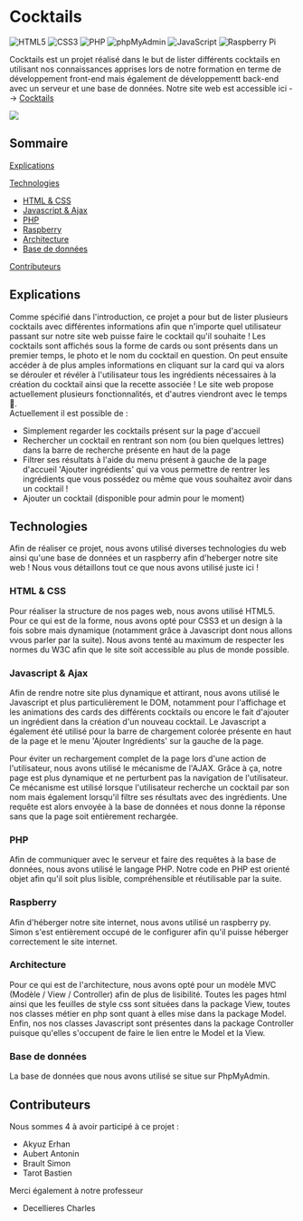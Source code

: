 # Cocktails
![HTML5](https://img.shields.io/static/v1?style=for-the-badge&message=HTML5&color=E34F26&logo=HTML5&logoColor=FFFFFF&label=)
![CSS3](https://img.shields.io/static/v1?style=for-the-badge&message=CSS3&color=1572B6&logo=CSS3&logoColor=FFFFFF&label=)
![PHP](https://img.shields.io/static/v1?style=for-the-badge&message=PHP&color=777BB4&logo=PHP&logoColor=FFFFFF&label=)
![phpMyAdmin](https://img.shields.io/static/v1?style=for-the-badge&message=phpMyAdmin&color=6C78AF&logo=phpMyAdmin&logoColor=FFFFFF&label=)
![JavaScript](https://img.shields.io/static/v1?style=for-the-badge&message=JavaScript&color=222222&logo=JavaScript&logoColor=F7DF1E&label=)
![Raspberry Pi](https://img.shields.io/static/v1?style=for-the-badge&message=Raspberry+Pi&color=A22846&logo=Raspberry+Pi&logoColor=FFFFFF&label=)

Cocktails est un projet réalisé dans le but de lister différents cocktails en utilisant nos connaissances apprises lors de notre formation en terme de développement front-end mais également de développementt back-end avec un serveur et une base de données. Notre site web est accessible ici --> <a href="http://cocktailproject.ddns.net/">Cocktails</a>

<img src="https://user-images.githubusercontent.com/74766923/155623278-0773ab2b-0881-4abd-b651-47f92bdd85ba.png"/>

## Sommaire

[Explications](#explications)

[Technologies](#technologies)
 - [HTML & CSS](#html--css)
 - [Javascript & Ajax](#javascript--ajax)
 - [PHP](#php)
 - [Raspberry](#raspberry)
 - [Architecture](#architecture)
 - [Base de données](#base-de-donn%C3%A9es)

[Contributeurs](#contributeurs)

## Explications

Comme spécifié dans l'introduction, ce projet a pour but de lister plusieurs cocktails avec différentes informations afin que n'importe quel utilisateur passant sur notre site web puisse faire le cocktail qu'il souhaite ! Les cocktails sont affichés sous la forme de cards ou sont présents dans un premier temps, le photo et le nom du cocktail en question. On peut ensuite accéder à de plus amples informations en cliquant sur la card qui va alors se dérouler et révéler à l'utilisateur tous les ingrédients nécessaires à la création du cocktail ainsi que la recette associée  ! Le site web propose actuellement plusieurs fonctionnalités, et d'autres viendront avec le temps 🙂.<br/>
Actuellement il est possible de :
  - Simplement regarder les cocktails présent sur la page d'accueil
  - Rechercher un cocktail en rentrant son nom (ou bien quelques lettres) dans la barre de recherche présente en haut de la page
  - Filtrer ses résultats à l'aide du menu présent à gauche de la page d'accueil 'Ajouter ingrédients' qui va vous permettre de rentrer les ingrédients que vous possédez ou même que vous souhaitez avoir dans un cocktail !
  - Ajouter un cocktail (disponible pour admin pour le moment)

## Technologies

Afin de réaliser ce projet, nous avons utilisé diverses technologies du web ainsi qu'une base de données et un raspberry afin d'heberger notre site web ! Nous vous détaillons tout ce que nous avons utilisé juste ici !

### HTML & CSS

Pour réaliser la structure de nos pages web, nous avons utilisé HTML5. Pour ce qui est de la forme, nous avons opté pour CSS3 et un design à la fois sobre mais dynamique (notamment grâce à Javascript dont nous allons vvous parler par la suite). Nous avons tenté au maximum de respecter les normes du W3C afin que le site soit accessible au plus de monde possible.

### Javascript & Ajax

Afin de rendre notre site plus dynamique et attirant, nous avons utilisé le Javascript et plus particulièrement le DOM, notamment pour l'affichage et les animations des cards des différents cocktails ou encore le fait d'ajouter un ingrédient dans la création d'un nouveau cocktail. Le Javascript a également été utilisé pour la barre de chargement colorée présente en haut de la page et le menu 'Ajouter Ingrédients' sur la gauche de la page. 

Pour éviter un rechargement complet de la page lors d'une action de l'utilisateur, nous avons utilisé le mécanisme de l'AJAX. Grâce à ça, notre page est plus dynamique et ne perturbent pas la navigation de l'utilisateur. Ce mécanisme est utilisé lorsque l'utilisateur recherche un cocktail par son nom mais également lorsqu'il filtre ses résultats avec des ingrédients. Une requête est alors envoyée à la base de données et nous donne la réponse sans que la page soit entièrement rechargée. 

### PHP

Afin de communiquer avec le serveur et faire des requêtes à la base de données, nous avons utilisé le langage PHP. Notre code en PHP est orienté objet afin qu'il soit plus lisible, compréhensible et réutilisable par la suite.

### Raspberry

Afin d'héberger notre site internet, nous avons utilisé un raspberry py. Simon s'est entièrement occupé de le configurer afin qu'il puisse héberger correctement le site internet.

### Architecture

Pour ce qui est de l'architecture, nous avons opté pour un modèle MVC (Modèle / View / Controller) afin de plus de lisibilité. Toutes les pages html ainsi que les feuilles de style css sont situées dans la package View, toutes nos classes métier en php sont quant à elles mise dans la package Model. Enfin, nos nos classes Javascript sont présentes dans la package Controller puisque qu'elles s'occupent de faire le lien entre le Model et la View.

### Base de données

La base de données que nous avons utilisé se situe sur PhpMyAdmin.

## Contributeurs

Nous sommes 4 à avoir participé à ce projet : </br>
- Akyuz Erhan
- Aubert Antonin
- Brault Simon
- Tarot Bastien

Merci également à notre professeur
- Decellieres Charles
